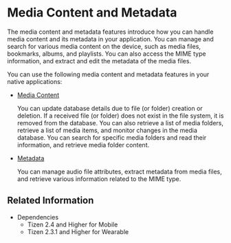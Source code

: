 # Media Content and Metadata


The media content and metadata features introduce how you can handle media content and its metadata in your application. You can manage and search for various media content on the device, such as media files, bookmarks, albums, and playlists. You can also access the MIME type information, and extract and edit the metadata of the media files.

You can use the following media content and metadata features in your native applications:

- [Media Content](media-content.md)

  You can update database details due to file (or folder) creation or deletion. If a received file (or folder) does not exist in the file system, it is removed from the database. You can also retrieve a list of media folders, retrieve a list of media items, and monitor changes in the media database. You can search for specific media folders and read their information, and retrieve media folder content.

- [Metadata](metadata.md)

	You can manage audio file attributes, extract metadata from media files, and retrieve various information related to the MIME type.

## Related Information
- Dependencies
  - Tizen 2.4 and Higher for Mobile
  - Tizen 2.3.1 and Higher for Wearable

